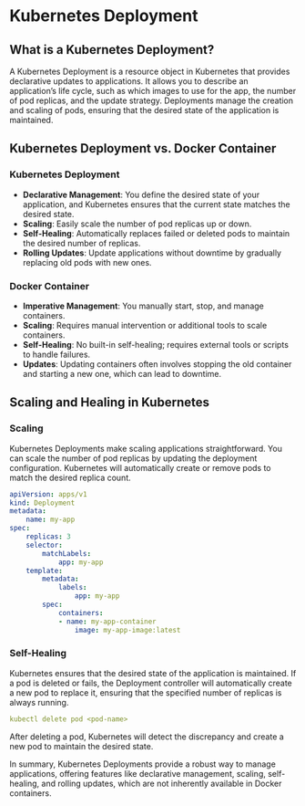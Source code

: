# Kubernetes Deployment

## What is a Kubernetes Deployment?

A Kubernetes Deployment is a resource object in Kubernetes that provides declarative updates to applications. It allows you to describe an application’s life cycle, such as which images to use for the app, the number of pod replicas, and the update strategy. Deployments manage the creation and scaling of pods, ensuring that the desired state of the application is maintained.

## Kubernetes Deployment vs. Docker Container

### Kubernetes Deployment
- **Declarative Management**: You define the desired state of your application, and Kubernetes ensures that the current state matches the desired state.
- **Scaling**: Easily scale the number of pod replicas up or down.
- **Self-Healing**: Automatically replaces failed or deleted pods to maintain the desired number of replicas.
- **Rolling Updates**: Update applications without downtime by gradually replacing old pods with new ones.

### Docker Container
- **Imperative Management**: You manually start, stop, and manage containers.
- **Scaling**: Requires manual intervention or additional tools to scale containers.
- **Self-Healing**: No built-in self-healing; requires external tools or scripts to handle failures.
- **Updates**: Updating containers often involves stopping the old container and starting a new one, which can lead to downtime.

## Scaling and Healing in Kubernetes

### Scaling
Kubernetes Deployments make scaling applications straightforward. You can scale the number of pod replicas by updating the deployment configuration. Kubernetes will automatically create or remove pods to match the desired replica count.

```yaml
apiVersion: apps/v1
kind: Deployment
metadata:
    name: my-app
spec:
    replicas: 3
    selector:
        matchLabels:
            app: my-app
    template:
        metadata:
            labels:
                app: my-app
        spec:
            containers:
            - name: my-app-container
                image: my-app-image:latest
```

### Self-Healing
Kubernetes ensures that the desired state of the application is maintained. If a pod is deleted or fails, the Deployment controller will automatically create a new pod to replace it, ensuring that the specified number of replicas is always running.

```yaml
kubectl delete pod <pod-name>
```

After deleting a pod, Kubernetes will detect the discrepancy and create a new pod to maintain the desired state.

In summary, Kubernetes Deployments provide a robust way to manage applications, offering features like declarative management, scaling, self-healing, and rolling updates, which are not inherently available in Docker containers.